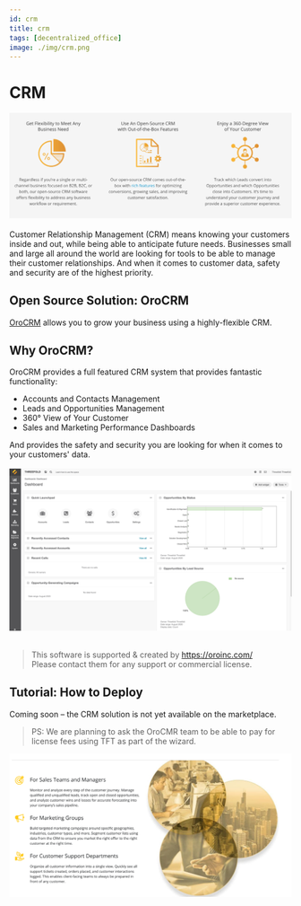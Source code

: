 ```yaml
---
id: crm
title: crm
tags: [decentralized_office]
image: ./img/crm.png
---
```


# CRM

![](./img/orocrm_1.png)
<br/>
<br/>
Customer Relationship Management (CRM) means knowing your customers inside and out, while being able to anticipate future needs. Businesses small and large all around the world are looking for tools to be able to manage their customer relationships. And when it comes to customer data, safety and security are of the highest priority.

## Open Source Solution: OroCRM

[OroCRM](https://oroinc.com/orocrm/) allows you to grow your business using a highly-flexible CRM.

## Why OroCRM?

OroCRM provides a full featured CRM system that provides fantastic functionality:

- Accounts and Contacts Management
- Leads and Opportunities Management
- 360° View of Your Customer
- Sales and Marketing Performance Dashboards

And provides the safety and security you are looking for when it comes to your customers' data.
<br/>
<br/>
![](./img/orocrm_screenshot1.png)
<br/>
<br/>
> This software is supported & created by https://oroinc.com/ <BR>
> Please contact them for any support or commercial license.

## Tutorial: How to Deploy

Coming soon – the CRM solution is not yet available on the marketplace.

<!-- Create widget which does following

- [ ] Choose a size: small/mid/large
  - Small recommended < 5 people
  - Mid recommended 5-25 people
  - Large recommended >25 people
- [ ] Choose a location (many more locations coming soon)
  - Ghent
  - Vienna
- [ ] Select a name
  - Name as used for the solution (in the web UI)
- [ ] Choose a domain name 
  - ava.tf
  - 3x0.me
  - refit.earth
  - co30.org
  - ninja.tf
  - base.tf
  - tf9.io
- [ ] Set an admin passwd
  - Will be admin/chosen password
- [ ] Upload your public sshkey (expert mode)
  - If yes, ask sshkey

  - Always deploy on ipv6 public
  - Always deploy on webgateway

  -->

> PS: We are planning to ask the OroCMR team to be able to pay for license fees using TFT as part of the wizard.

![](./img/oro_crm.png)